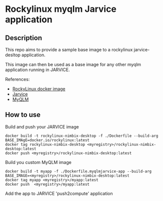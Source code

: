 # Rockylinux myqlm Jarvice application

## Description

This repo aims to provide a sample base image to a rockylinux jarvice-desltop application.

This image can then be used as a base image for any other myqlm application running in JARVICE.

References:

* [RockyLinux docker image](https://hub.docker.com/_/rockylinux?tab=reviews)
* [Jarvice](https://github.com/nimbix)
* [MyQLM](https://github.com/myqlm)

## How to use

Build and push your JARVICE image

```
docker build -t rockylinux-nimbix-desktop -f ./Dockerfile --build-arg BASE_IMAgE=docker.io/rockylinux:latest
docker tag rockylinux-nimbix-desktop <myregistry>/rockylinux-nimbix-desktop:latest
docker push <myregistry>/rockylinux-nimbix-desktop:latest
```

Build you custom MyQLM image

```
docker build -t myapp -f ./Dockerfile.myqlmjarvice-app --build-arg BASE_IMAGE=<myregistry>/rockylinux-nimbix-desktop:latest
docker tag myapp <myregistry>/myapp:latest
docker push  <myregistry>/myapp:latest
```

Add the app to JARVICE 'push2compute' application